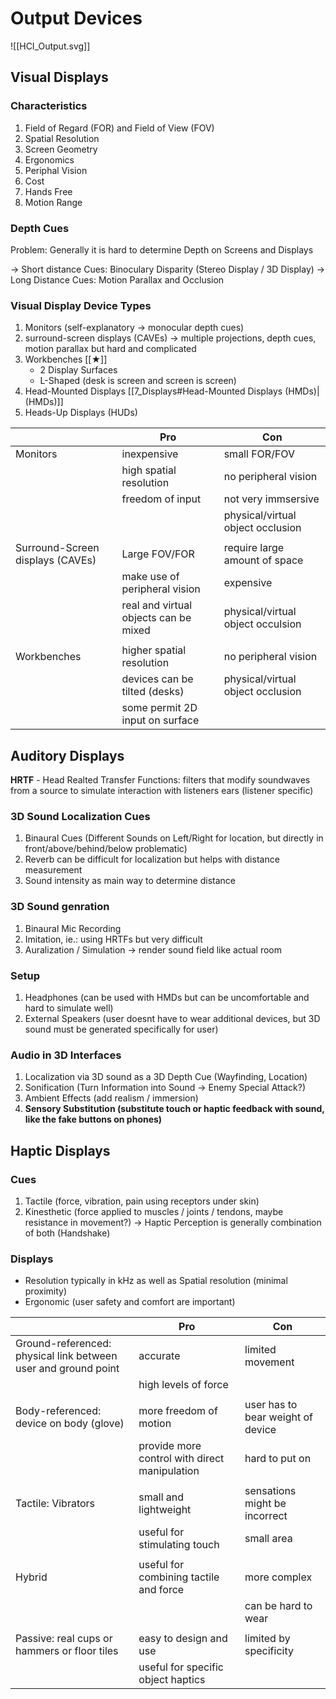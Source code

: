 # Output Devices
![[HCI_Output.svg]]


## Visual Displays
### Characteristics
1. Field of Regard (FOR) and Field of View (FOV)
2. Spatial Resolution
3. Screen Geometry
4. Ergonomics
5. Periphal Vision
6. Cost
7. Hands Free
8. Motion Range
### Depth Cues
Problem: Generally it is hard to determine Depth on Screens and Displays

→ Short distance Cues: Binoculary Disparity (Stereo Display / 3D Display)
→ Long Distance Cues: Motion Parallax and Occlusion
### Visual Display Device Types
1. Monitors (self-explanatory → monocular depth cues)
2. surround-screen displays (CAVEs) → multiple projections, depth cues, motion parallax but hard and complicated
3. Workbenches [[★]]
	- 2 Display Surfaces
	- L-Shaped (desk is screen and screen is screen)
4. Head-Mounted Displays [[7_Displays#Head-Mounted Displays (HMDs)|(HMDs)]]
5. Heads-Up Displays (HUDs)

|                                  | Pro                                   | Con                               |
| -------------------------------- | ------------------------------------- | --------------------------------- |
| Monitors                         | inexpensive                           | small FOR/FOV                     |
|                                  | high spatial resolution               | no peripheral vision              |
|                                  | freedom of input                      | not very immsersive               |
|                                  |                                       | physical/virtual object occlusion |
|                                  |                                       |                                   |
| Surround-Screen displays (CAVEs) | Large FOV/FOR                         | require large amount of space     |
|                                  | make use of peripheral vision         | expensive                         |
|                                  | real and virtual objects can be mixed | physical/virtual object occulsion |
|                                  |                                       |                                   |
| Workbenches                      | higher spatial resolution             | no peripheral vision              |
|                                  | devices can be tilted (desks)         | physical/virtual object occlusion |
|                                  | some permit 2D input on surface       |                                   | 
## Auditory Displays

**HRTF** - Head Realted Transfer Functions: filters that modify soundwaves from a source to simulate interaction with listeners ears (listener specific)
### 3D Sound Localization Cues
1. Binaural Cues (Different Sounds on Left/Right for location, but directly in front/above/behind/below problematic)
2. Reverb can be difficult for localization but helps with distance measurement
3. Sound intensity as main way to determine distance
### 3D Sound genration
1. Binaural Mic Recording
2. Imitation, ie.: using HRTFs but very difficult
3. Auralization / Simulation → render sound field like actual room
### Setup
1. Headphones (can be used with HMDs but can be uncomfortable and hard to simulate well)
2. External Speakers (user doesnt have to wear additional devices, but 3D sound must be generated specifically for user)
### Audio in 3D Interfaces
1. Localization via 3D sound as a 3D Depth Cue (Wayfinding, Location)
2. Sonification (Turn Information into Sound → Enemy Special Attack?)
3. Ambient Effects (add realism / immersion)
4. **Sensory Substitution (substitute touch or haptic feedback with sound, like the fake buttons on phones)**
## Haptic Displays
### Cues
1. Tactile (force, vibration, pain using receptors under skin)
2. Kinesthetic (force applied to muscles / joints / tendons, maybe resistance in movement?)
→ Haptic Perception is generally combination of both (Handshake)

### Displays
- Resolution typically in kHz as well as Spatial resolution (minimal proximity)
- Ergonomic (user safety and comfort are important)

|                                                                | Pro                                           | Con                               |
| -------------------------------------------------------------- | --------------------------------------------- | --------------------------------- |
| Ground-referenced: physical link between user and ground point | accurate                                      | limited movement                  |
|                                                                | high levels of force                          |                                   |
|                                                                |                                               |                                   |
| Body-referenced: device on body (glove)                        | more freedom of motion                        | user has to bear weight of device |
|                                                                | provide more control with direct manipulation | hard to put on                    |
|                                                                |                                               |                                   |
| Tactile: Vibrators                                             | small and lightweight                         | sensations might be incorrect     |
|                                                                | useful for stimulating touch                  | small area                        |
|                                                                |                                               |                                   |
| Hybrid                                                         | useful for combining tactile and force        | more complex                      |
|                                                                |                                               | can be hard to wear               |
|                                                                |                                               |                                   |
| Passive: real cups or hammers or floor tiles                   | easy to design and use                        | limited by specificity            |
|                                                                | useful for specific object haptics            |                                   | 


